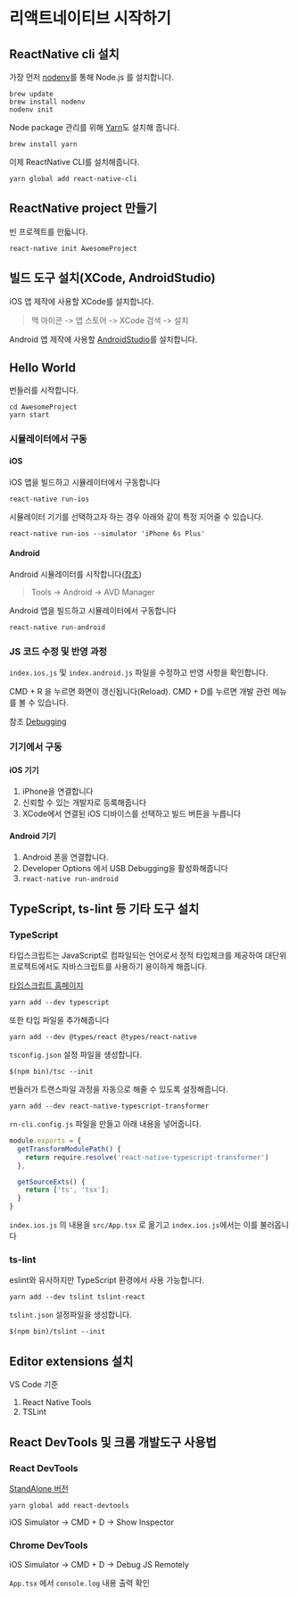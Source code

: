 # 리액트네이티브 시작하기

## ReactNative cli 설치

가장 먼저 [nodenv](https://github.com/nodenv/nodenv)를 통해 Node.js 를 설치합니다.

```shell
brew update
brew install nodenv
nodenv init
```

Node package 관리를 위해 [Yarn](https://yarnpkg.com/en/docs/install)도 설치해 줍니다.

```shell
brew install yarn
```

이제 ReactNative CLI를 설치해줍니다.

```shell
yarn global add react-native-cli
```

## ReactNative project 만들기

빈 프로젝트를 만듧니다.

```shell
react-native init AwesomeProject
```

## 빌드 도구 설치(XCode, AndroidStudio)

iOS 앱 제작에 사용할 XCode를 설치합니다.

> 맥 아이콘 -> 앱 스토어 -> XCode 검색 -> 설치

Android 앱 제작에 사용할 [AndroidStudio](https://developer.android.com/studio/index.html)를 설치합니다.

## Hello World

번들러를 시작합니다.

```shell
cd AwesomeProject
yarn start
```

### 시뮬레이터에서 구동

#### iOS

iOS 앱을 빌드하고 시뮬레이터에서 구동합니다

```shell
react-native run-ios
```

시뮬레이터 기기를 선택하고자 하는 경우 아래와 같이 특정 지어줄 수 있습니다.

```shell
react-native run-ios --simulator 'iPhone 6s Plus'
```

#### Android

Android 시뮬레이터를 시작합니다([참조](https://developer.android.com/studio/run/managing-avds.html))

> Tools -> Android -> AVD Manager

Android 앱을 빌드하고 시뮬레이터에서 구동합니다

```shell
react-native run-android
```

### JS 코드 수정 및 반영 과정

`index.ios.js` 및 `index.android.js` 파일을 수정하고 반영 사항을 확인합니다.

CMD + R 을 누르면 화면이 갱신됩니다(Reload). CMD + D를 누르면 개발 관련 메뉴를 볼 수 있습니다.

참조 [Debugging](https://facebook.github.io/react-native/docs/debugging.html)

### 기기에서 구동

#### iOS 기기

1. iPhone을 연결합니다
1. 신뢰할 수 있는 개발자로 등록해줍니다
1. XCode에서 연결된 iOS 디바이스를 선택하고 빌드 버튼을 누릅니다

#### Android 기기

1. Android 폰을 연결합니다.
1. Developer Options 에서 USB Debugging을 활성화해줍니다
1. `react-native run-android`

## TypeScript, ts-lint 등 기타 도구 설치

### TypeScript

타입스크립트는 JavaScript로 컴파일되는 언어로서 정적 타입체크를 제공하여 대단위 프로젝트에서도 자바스크립트를 사용하기 용이하게 해줍니다.

[타입스크립트 홈페이지](http://typescriptlang.org/)

```shell
yarn add --dev typescript
```

또한 타입 파일을 추가해줍니다

```shell
yarn add --dev @types/react @types/react-native
```

`tsconfig.json` 설정 파일을 생성합니다.

```shell
$(npm bin)/tsc --init
```

번들러가 트랜스파일 과정을 자동으로 해줄 수 있도록 설정해줍니다.

```shell
yarn add --dev react-native-typescript-transformer
```

`rn-cli.config.js` 파일을 만들고 아래 내용을 넣어줍니다.

```javascript
module.exports = {
  getTransformModulePath() {
    return require.resolve('react-native-typescript-transformer')
  },

  getSourceExts() {
    return ['ts', 'tsx'];
  }
}
```

`index.ios.js` 의 내용을 `src/App.tsx` 로 옮기고 `index.ios.js`에서는 이를 불러옵니다

### ts-lint

eslint와 유사하지만 TypeScript 환경에서 사용 가능합니다.

```shell
yarn add --dev tslint tslint-react
```

`tslint.json` 설정파일을 생성합니다.

```shell
$(npm bin)/tslint --init
```

## Editor extensions 설치

VS Code 기준

1. React Native Tools
1. TSLint

## React DevTools 및 크롬 개발도구 사용법

### React DevTools

[StandAlone 버전](https://github.com/facebook/react-devtools/blob/master/packages/react-devtools/README.md)

```shell
yarn global add react-devtools
```

iOS Simulator -> CMD + D -> Show Inspector

### Chrome DevTools

iOS Simulator -> CMD + D -> Debug JS Remotely

`App.tsx` 에서 `console.log` 내용 출력 확인
